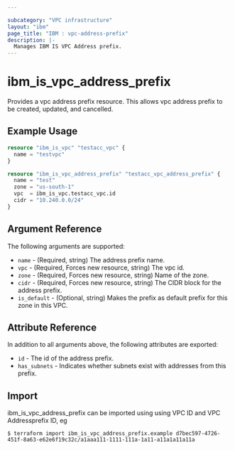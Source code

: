 ```yaml
---

subcategory: "VPC infrastructure"
layout: "ibm"
page_title: "IBM : vpc-address-prefix"
description: |-
  Manages IBM IS VPC Address prefix.
---
```


# ibm\_is_vpc_address_prefix

Provides a vpc address prefix resource. This allows vpc address prefix to be created, updated, and cancelled.


## Example Usage

```terraform
resource "ibm_is_vpc" "testacc_vpc" {
  name = "testvpc"
}

resource "ibm_is_vpc_address_prefix" "testacc_vpc_address_prefix" {
  name = "test"
  zone = "us-south-1"
  vpc  = ibm_is_vpc.testacc_vpc.id
  cidr = "10.240.0.0/24"
}

```

## Argument Reference

The following arguments are supported:

* `name` - (Required, string) The address prefix name.
* `vpc` - (Required, Forces new resource, string) The vpc id. 
* `zone` - (Required, Forces new resource, string) Name of the zone. 
* `cidr` - (Required, Forces new resource, string) The CIDR block for the address prefix. 
* `is_default` - (Optional, string) Makes the prefix as default prefix for this zone in this VPC. 

## Attribute Reference

In addition to all arguments above, the following attributes are exported:

* `id` - The id of the address prefix.
* `has_subnets` - Indicates whether subnets exist with addresses from this prefix.

## Import

ibm_is_vpc_address_prefix can be imported using using VPC ID and VPC Addressprefix  ID, eg

```
$ terraform import ibm_is_vpc_address_prefix.example d7bec597-4726-451f-8a63-e62e6f19c32c/a1aaa111-1111-111a-1a11-a11a1a11a11a
```